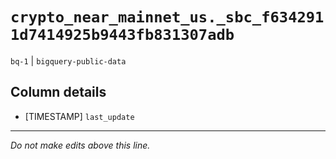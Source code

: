 # `crypto_near_mainnet_us._sbc_f6342911d7414925b9443fb831307adb`
`bq-1` | `bigquery-public-data`

## Column details
* [TIMESTAMP] `last_update`

-------------------------------------------------------------------------------
*Do not make edits above this line.*
